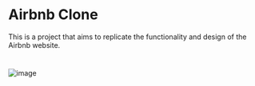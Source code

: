 # Airbnb Clone

This is a project that aims to replicate the functionality and design of the Airbnb website.
#

![image](https://github.com/satyamkumar420/airbnb-clone/assets/98641231/6cc1f328-7d93-4a1b-9fcc-1c43eca2aa19)
